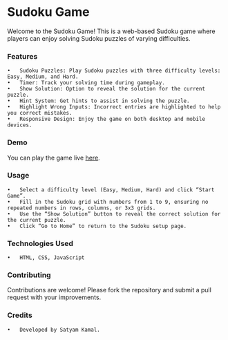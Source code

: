 # Sudoku Game

Welcome to the Sudoku Game! This is a web-based Sudoku game where players can enjoy solving Sudoku puzzles of varying difficulties.

### Features

	•	Sudoku Puzzles: Play Sudoku puzzles with three difficulty levels: Easy, Medium, and Hard.
	•	Timer: Track your solving time during gameplay.
	•	Show Solution: Option to reveal the solution for the current puzzle.
	•	Hint System: Get hints to assist in solving the puzzle.
	•	Highlight Wrong Inputs: Incorrect entries are highlighted to help you correct mistakes.
	•	Responsive Design: Enjoy the game on both desktop and mobile devices.

### Demo

You can play the game live [here](https://SatyamKama7.github.io/sudokuGame/home.html).

### Usage

	•	Select a difficulty level (Easy, Medium, Hard) and click “Start Game”.
	•	Fill in the Sudoku grid with numbers from 1 to 9, ensuring no repeated numbers in rows, columns, or 3x3 grids.
	•	Use the “Show Solution” button to reveal the correct solution for the current puzzle.
	•	Click “Go to Home” to return to the Sudoku setup page.

### Technologies Used

	•	HTML, CSS, JavaScript

### Contributing

Contributions are welcome! Please fork the repository and submit a pull request with your improvements.

### Credits

	•	Developed by Satyam Kamal.

